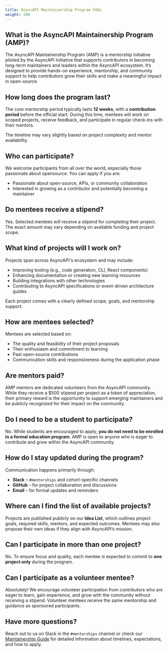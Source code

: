 ```yaml
---
title: AsyncAPI Maintainership Program FAQs
weight: 100
---
```


## What is the AsyncAPI Maintainership Program (AMP)?

The AsyncAPI Maintainership Program (AMP) is a mentorship initiative piloted by the AsyncAPI Initiative that supports contributors in becoming long-term maintainers and leaders within the AsyncAPI ecosystem. It’s designed to provide hands-on experience, mentorship, and community support to help contributors grow their skills and make a meaningful impact in open-source.

## How long does the program last?

The core mentorship period typically lasts **12 weeks**, with a **contribution period** before the official start. During this time, mentees will work on scoped projects, receive feedback, and participate in regular check-ins with their mentors.

The timeline may vary slightly based on project complexity and mentor availability.

## Who can participate?

We welcome participants from all over the world, especially those passionate about opensource. You can apply if you are:

- Passionate about open-source, APIs, or community collaboration
- Interested in growing as a contributor and potentially becoming a maintainer

## Do mentees receive a stipend?

Yes. Selected mentees will receive a stipend for completing their project. The exact amount may vary depending on available funding and project scope.

## What kind of projects will I work on?

Projects span across AsyncAPI's ecosystem and may include:

- Improving tooling (e.g., code generation, CLI, React components)
- Enhancing documentation or creating new learning resources
- Building integrations with other technologies
- Contributing to AsyncAPI specifications or event-driven architecture guides

Each project comes with a clearly defined scope, goals, and mentorship support.

## How are mentees selected?

Mentees are selected based on:

- The quality and feasibility of their project proposals
- Their enthusiasm and commitment to learning
- Past open-source contributions
- Communication skills and responsiveness during the application phase

## Are mentors paid?

AMP mentors are dedicated volunteers from the AsyncAPI community. While they receive a $500 stipend per project as a token of appreciation, their primary reward is the opportunity to support emerging maintainers and be publicly recognized for their impact on the community.

## Do I need to be a student to participate?

No. While students are encouraged to apply, **you do not need to be enrolled in a formal education program**. AMP is open to anyone who is eager to contribute and grow within the AsyncAPI community.

## How do I stay updated during the program?

Communication happens primarily through:

- **Slack** – `#mentorships` and cohort-specific channels
- **GitHub** – for project collaboration and discussions
- **Email** – for formal updates and reminders

## Where can I find the list of available projects?

Projects are published publicly on our **Idea List**, which outlines project goals, required skills, mentors, and expected outcomes. Mentees may also propose their own ideas if they align with AsyncAPI’s mission.
## Can I participate in more than one project?

No. To ensure focus and quality, each mentee is expected to commit to **one project only** during the program.

## Can I participate as a volunteer mentee?

Absolutely! We encourage volunteer participation from contributors who are eager to learn, gain experience, and grow with the community without receiving a stipend. Volunteer mentees receive the same mentorship and guidance as sponsored participants.

## Have more questions?

Reach out to us on Slack in the `#mentorships` channel or check our [Maintainership Guide](./index) for detailed information about timelines, expectations, and how to apply.